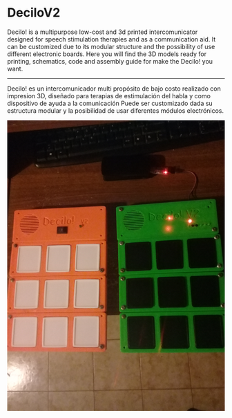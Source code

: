# DeciloV2
Decilo! is a multipurpose low-cost and 3d printed intercomunicator designed for speech stimulation therapies and as a communication aid. It can be customized due to its modular structure and the possibility of use different electronic boards.
Here you will find the 3D models ready for printing, schematics, code and assembly guide for make the Decilo! you want.


------------------------------------
Decilo! es un intercomunicador multi propósito de bajo costo realizado con impresion 3D, diseñado para terapias de estimulación del habla y como dispositivo de ayuda a la comunicación Puede ser customizado dada su estructura modular y la posibilidad de usar diferentes módulos electrónicos.


![](https://github.com/cirujadigital/DeciloV2/blob/master/images/20180817_225743.jpg)
